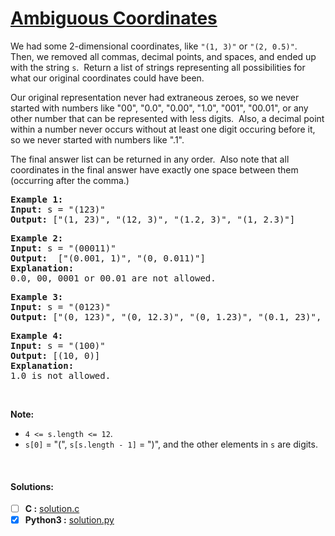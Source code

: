# [Ambiguous Coordinates](https://leetcode.com/explore/challenge/card/may-leetcoding-challenge-2021/599/week-2-may-8th-may-14th/3741/)
<p>We had some 2-dimensional coordinates, like <code>"(1, 3)"</code> or <code>"(2, 0.5)"</code>.&nbsp; Then, we removed&nbsp;all commas, decimal points, and spaces, and ended up with the string&nbsp;<code>s</code>.&nbsp; Return a list of strings representing&nbsp;all possibilities for what our original coordinates could have been.</p>

<p>Our original representation never had extraneous zeroes, so we never started with numbers like "00", "0.0", "0.00", "1.0", "001", "00.01", or any other number that can be represented with&nbsp;less digits.&nbsp; Also, a decimal point within a number never occurs without at least one digit occuring before it, so we never started with numbers like ".1".</p>

<p>The final answer list can be returned in any order.&nbsp; Also note that all coordinates in the final answer&nbsp;have exactly one space between them (occurring after the comma.)</p>

<pre><strong>Example 1:</strong>
<strong>Input:</strong> s = "(123)"
<strong>Output:</strong> ["(1, 23)", "(12, 3)", "(1.2, 3)", "(1, 2.3)"]
</pre>

<pre><strong>Example 2:</strong>
<strong>Input:</strong> s = "(00011)"
<strong>Output:</strong> &nbsp;["(0.001, 1)", "(0, 0.011)"]
<strong>Explanation:</strong> 
0.0, 00, 0001 or 00.01 are not allowed.
</pre>

<pre><strong>Example 3:</strong>
<strong>Input:</strong> s = "(0123)"
<strong>Output:</strong> ["(0, 123)", "(0, 12.3)", "(0, 1.23)", "(0.1, 23)", "(0.1, 2.3)", "(0.12, 3)"]
</pre>

<pre><strong>Example 4:</strong>
<strong>Input:</strong> s = "(100)"
<strong>Output:</strong> [(10, 0)]
<strong>Explanation:</strong> 
1.0 is not allowed.
</pre>

<p>&nbsp;</p>

<p><strong>Note: </strong></p>

<ul>
	<li><code>4 &lt;= s.length &lt;= 12</code>.</li>
	<li><code>s[0]</code> = "(", <code>s[s.length - 1]</code> = ")", and the other elements in <code>s</code> are digits.</li>
</ul>

<p>&nbsp;</p>


#### Solutions:
- [ ] **C :** [solution.c](solution.c)
- [x] **Python3 :** [solution.py](solution.py)
